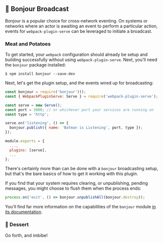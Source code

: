 ## 🍲 Bonjour Broadcast

Bonjour is a popular choice for cross-network eventing. On systems or networks where an actor is awaiting an event to perform a particular action, events for `webpack-plugin-serve` can be leveraged to initiate a broadcast.

### Meat and Potatoes

To get started, your `webpack` configuration should already be setup and building successfully without using `webpack-plugin-serve`. Next, you'll need the `bonjour` package installed:

```console
$ npm install bonjour --save-dev
```

Next, let's get the plugin setup, and the events wired up for broadcasting:

```js
const bonjour = require('bonjour')();
const { WebpackPluginServe: Serve } = require('webpack-plugin-serve');

const serve = new Serve();
const port = 3000; // or whichever port your services are running on
const type = 'http';

serve.on('listening', () => {
  bonjour.publish({ name: 'Batman is Listening', port, type });
});

module.exports = {
  ...,
  plugins: [serve],
  ...
};
```

There's certainly more than can be done with a `bonjour` broadcasting setup, but that's the bare basics of how to get it working with this plugin.

If you find that your system requires clearing, or unpublishing, pending messages, you might choose to flush them when the process ends:

```js
process.on('exit', () => bonjour.unpublishAll(bonjour.destroy));
```

You'll find far more information on the capabilities of the `bonjour` module [in its documentation](https://www.npmjs.com/package/bonjour).

### 🍰 Dessert

Go forth, and imbibe!

